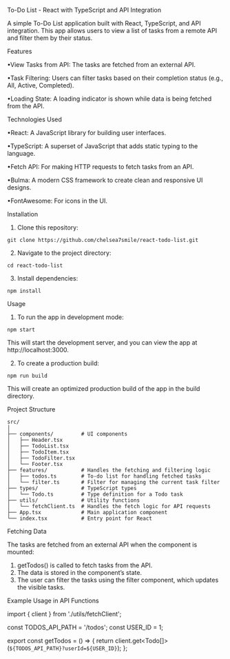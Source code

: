 To-Do List - React with TypeScript and API Integration

A simple To-Do List application built with React, TypeScript, and API integration. This app allows users to view a list of tasks from a remote API and filter them by their status.

Features

•View Tasks from API: The tasks are fetched from an external API.

•Task Filtering: Users can filter tasks based on their completion status (e.g., All, Active, Completed).

•Loading State: A loading indicator is shown while data is being fetched from the API.

Technologies Used

•React: A JavaScript library for building user interfaces.

•TypeScript: A superset of JavaScript that adds static typing to the language.

•Fetch API: For making HTTP requests to fetch tasks from an API.

•Bulma: A modern CSS framework to create clean and responsive UI designs.

•FontAwesome: For icons in the UI.

Installation


1. Clone this repository:

`git clone https://github.com/chelsea7smile/react-todo-list.git`


2.	Navigate to the project directory:

`cd react-todo-list`


3.	Install dependencies:

`npm install`



Usage
1.	To run the app in development mode:

`npm start`

This will start the development server, and you can view the app at http://localhost:3000.

2.	To create a production build:

`npm run build`

This will create an optimized production build of the app in the build directory.

Project Structure

	src/
	│
	├── components/         # UI components
	│   ├── Header.tsx
	│   ├── TodoList.tsx
	│   ├── TodoItem.tsx
	│   ├── TodoFilter.tsx
	│   └── Footer.tsx
	├── features/           # Handles the fetching and filtering logic
	│   ├── todos.ts        # To-do list for handling fetched tasks
	│   └── filter.ts       # Filter for managing the current task filter
	├── types/              # TypeScript types
	│   └── Todo.ts         # Type definition for a Todo task
	├── utils/              # Utility functions
	│   └── fetchClient.ts  # Handles the fetch logic for API requests
	├── App.tsx             # Main application component
	└── index.tsx           # Entry point for React

Fetching Data

The tasks are fetched from an external API when the component is mounted:

1.	getTodos() is called to fetch tasks from the API.
2.	The data is stored in the component’s state.	
3.	The user can filter the tasks using the filter component, which updates the visible tasks.


Example Usage in API Functions

import { client } from './utils/fetchClient';

const TODOS_API_PATH = '/todos';
const USER_ID = 1;

export const getTodos = () => {
  return client.get<Todo[]>(`${TODOS_API_PATH}?userId=${USER_ID}`);
};


